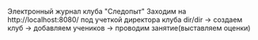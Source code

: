 Электронный журнал клуба "Следопыт"
Заходим на http://localhost:8080/ под учеткой директора клуба dir/dir -> создаем клуб -> добавляем учеников -> проводим занятие(выставляем оценки)
